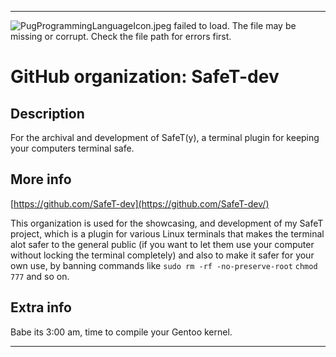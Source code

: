 
***

![PugProgrammingLanguageIcon.jpeg failed to load. The file may be missing or corrupt. Check the file path for errors first.](/AdditionalInfo/2/SafeT-dev/PugProgrammingLanguageIcon.jpeg)

# GitHub organization: SafeT-dev

## Description

For the archival and development of SafeT(y), a terminal plugin for keeping your computers terminal safe.

## More info

[https://github.com/SafeT-dev](https://github.com/SafeT-dev/)

This organization is used for the showcasing, and development of my SafeT project, which is a plugin for various Linux terminals that makes the terminal alot safer to the general public (if you want to let them use your computer without locking the terminal completely) and also to make it safer for your own use, by banning commands like `sudo rm -rf -no-preserve-root` `chmod 777` and so on.

## Extra info

Babe its 3:00 am, time to compile your Gentoo kernel.

***
